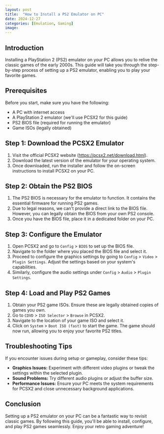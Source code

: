 ```yaml
---
layout: post
title:  "How to Install a PS2 Emulator on PC"
date: 2024-12-27
categories: [Emulation, Gaming]
image: 
---
```


## Introduction

Installing a PlayStation 2 (PS2) emulator on your PC allows you to relive the classic games of the early 2000s. This guide will take you through the step-by-step process of setting up a PS2 emulator, enabling you to play your favorite games.

## Prerequisites

Before you start, make sure you have the following:
- A PC with internet access
- A PlayStation 2 emulator (we'll use PCSX2 for this guide)
- PS2 BIOS file (required for running the emulator)
- Game ISOs (legally obtained)

## Step 1: Download the PCSX2 Emulator

1. Visit the official PCSX2 website (https://pcsx2.net/download.html).
2. Download the latest version of the emulator for your operating system.
3. Once downloaded, run the installer and follow the on-screen instructions to install PCSX2 on your PC.

## Step 2: Obtain the PS2 BIOS

1. The PS2 BIOS is necessary for the emulator to function. It contains the essential firmware for running PS2 games.
2. Due to legal reasons, we can't provide a direct link to the BIOS file. However, you can legally obtain the BIOS from your own PS2 console.
3. Once you have the BIOS file, place it in a dedicated folder on your PC.

## Step 3: Configure the Emulator

1. Open PCSX2 and go to `Config` > `BIOS` to set up the BIOS file.
2. Navigate to the folder where you placed the BIOS file and select it.
3. Proceed to configure the graphics settings by going to `Config` > `Video` > `Plugin Settings`. Adjust the settings based on your system's capabilities.
4. Similarly, configure the audio settings under `Config` > `Audio` > `Plugin Settings`.

## Step 4: Load and Play PS2 Games

1. Obtain your PS2 game ISOs. Ensure these are legally obtained copies of games you own.
2. Go to `CDVD` > `ISO Selector` > `Browse` in PCSX2.
3. Navigate to the location of your game ISO and select it.
4. Click on `System` > `Boot ISO (fast)` to start the game. The game should now run, allowing you to enjoy your favorite PS2 titles.

## Troubleshooting Tips

If you encounter issues during setup or gameplay, consider these tips:
- **Graphics Issues:** Experiment with different video plugins or tweak the settings within the selected plugin.
- **Sound Problems:** Try different audio plugins or adjust the buffer size.
- **Performance Issues:** Ensure your PC meets the system requirements for PCSX2 and close unnecessary background applications.

## Conclusion

Setting up a PS2 emulator on your PC can be a fantastic way to revisit classic games. By following this guide, you'll be able to install, configure, and play PS2 games seamlessly. Enjoy your retro gaming adventure!

